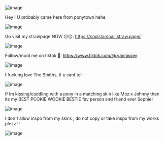 ![image](https://github.com/user-attachments/assets/14218679-3323-47a9-839a-53cd01eb701a)



Hey ! U probably came here from ponytown hehe

![image](https://github.com/user-attachments/assets/5043d5f6-5845-4515-beab-e2603a0aee8b)

Go visit my strawpage NOW 😚😚: https://coolstarsnail.straw.page/

![image](https://github.com/user-attachments/assets/aa74c40a-9842-4e7e-9a7f-95f9a7a534e8)

Follow/moot me on tiktok 💝: https://www.tiktok.com/@.yannissey

![image](https://github.com/user-attachments/assets/aa74c40a-9842-4e7e-9a7f-95f9a7a534e8)

I fucking love The Smiths, if u cant tell 

![image](https://github.com/user-attachments/assets/aa74c40a-9842-4e7e-9a7f-95f9a7a534e8)


If Im kissing/cuddling with a pony in a matching skin like Moz x Johnny then its my BEST POOKIE WOOKIE BESTIE fav person and friend ever Sophie!

![image](https://github.com/user-attachments/assets/5043d5f6-5845-4515-beab-e2603a0aee8b)

I don't allow inspo from my skins , do not copy or take inspo from my works plezz !! 


![image](https://github.com/user-attachments/assets/8b8d095e-d785-40f6-92af-8e2b907cb978)
